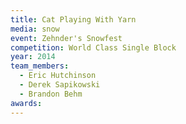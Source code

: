 ```yaml
---
title: Cat Playing With Yarn
media: snow
event: Zehnder's Snowfest
competition: World Class Single Block
year: 2014
team_members:
  - Eric Hutchinson
  - Derek Sapikowski
  - Brandon Behm
awards: 
---
```


